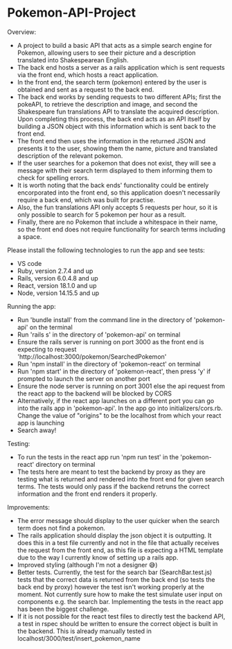 # Pokemon-API-Project

Overview:
 -  A project to build a basic API that acts as a simple search engine for Pokemon, allowing users to see their picture and a description translated into
    Shakespearean English.
 -  The back end hosts a server as a rails application which is sent requests via the front end, which hosts a react application.
 -  In the front end, the search term (pokemon) entered by the user is obtained and sent as a request to the back end.
 -  The back end works by sending requests to two different APIs; first the pokeAPI, to retrieve the description and image, and second the 
    Shakespeare fun translations API to translate the acquired description. Upon completing this process, the back end acts as an API itself by building
    a JSON object with this information which is sent back to the front end.
 -  The front end then uses the information in the returned JSON and presents it to the user, showing them the name, picture and translated description of
    the relevant pokemon.
 -  If the user searches for a pokemon that does not exist, they will see a message with their search term displayed to them informing them to check for spelling errors.
 -  It is worth noting that the back ends' functionality could be entirely encorporated into the front end, so this application doesn't necessarily require a back end, 
    which was built for practise.
 -  Also, the fun translations API only accepts 5 requests per hour, so it is only possible to search for 5 pokemon per hour as a result.
 -  Finally, there are no Pokemon that include a whitespace in their name, so the front end does not require functionality for search terms including a space. 


Please install the following technologies to run the app and see tests:
  -  VS code
  -  Ruby, version 2.7.4 and up
  -  Rails, version 6.0.4.8 and up
  -  React, version 18.1.0 and up
  -  Node, version 14.15.5 and up


Running the app:
  -  Run 'bundle install' from the command line in the directory of 'pokemon-api' on the terminal
  -  Run 'rails s' in the directory of 'pokemon-api' on terminal
  -  Ensure the rails server is running on port 3000 as the front end is expecting to request 'http://localhost:3000/pokemon/SearchedPokemon'
  -  Run 'npm install' in the directory of 'pokemon-react' on terminal
  -  Run 'npm start' in the directory of 'pokemon-react', then press 'y' if prompted to launch the server on another port
  -  Ensure the node server is running on port 3001 else the api request from the react app to the backend will be blocked by CORS
  -  Alternatively, if the react app launches on a different port you can go into the rails app in 'pokemon-api'. In the app go into initializers/cors.rb.      Change the value of "origins" to be the localhost from which your react app is launching
  -  Search away!


Testing:
 - To run the tests in the react app run 'npm run test' in the 'pokemon-react' directory on terminal
 - The tests here are meant to test the backend by proxy as they are testing what is returned and rendered into the front end for given search terms. The      tests would only pass if the backend retruns the correct information and the front end renders it properly.


Improvements:
  - The error message should display to the user quicker when the search term does not find a pokemon.
  - The rails application should display the json object it is outputting. It does this in a test file currently and not in the file that actually
    receives the request from the front end, as this file is expecting a HTML template due to the way I currently know of setting up a rails app.
  - Improved styling (although I'm not a designer 😅)
  - Better tests. Currently, the test for the search bar (SearchBar.test.js) tests that the correct data is returned from the back end (so tests the back       end by proxy) however the test isn't working properly at the moment. Not currently sure how to make the test simulate user input on components e.g. the     search bar. Implementing the tests in the react app has been the biggest challenge.
  - If it is not possible for the react test files to directly test the backend API, a test in rspec should be written to ensure the correct object is         built in the backend. This is already manually tested in localhost/3000/test/insert_pokemon_name
